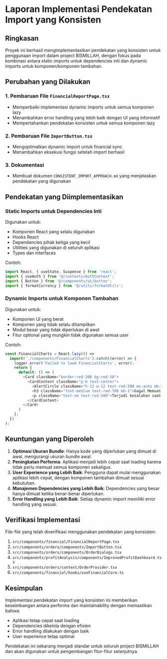 # Laporan Implementasi Pendekatan Import yang Konsisten

## Ringkasan

Proyek ini berhasil mengimplementasikan pendekatan yang konsisten untuk penggunaan import dalam project BISMILLAH, dengan fokus pada kombinasi antara static imports untuk dependencies inti dan dynamic imports untuk komponen/komponen tambahan.

## Perubahan yang Dilakukan

### 1. Pembaruan File `FinancialReportPage.tsx`
- Memperbaiki implementasi dynamic imports untuk semua komponen lazy
- Menambahkan error handling yang lebih baik dengan UI yang informatif
- Mempertahankan pendekatan konsisten untuk semua komponen lazy

### 2. Pembaruan File `ImportButton.tsx`
- Mengoptimalkan dynamic import untuk financial sync
- Menambahkan eksekusi fungsi setelah import berhasil

### 3. Dokumentasi
- Membuat dokumen `CONSISTENT_IMPORT_APPROACH.md` yang menjelaskan pendekatan yang digunakan

## Pendekatan yang Diimplementasikan

### Static Imports untuk Dependencies Inti
Digunakan untuk:
- Komponen React yang selalu digunakan
- Hooks React
- Dependencies pihak ketiga yang kecil
- Utilities yang digunakan di seluruh aplikasi
- Types dan interfaces

Contoh:
```typescript
import React, { useState, Suspense } from 'react';
import { useAuth } from '@/contexts/AuthContext';
import { Button } from '@/components/ui/button';
import { formatCurrency } from '@/utils/formatUtils';
```

### Dynamic Imports untuk Komponen Tambahan
Digunakan untuk:
- Komponen UI yang berat
- Komponen yang tidak selalu ditampilkan
- Modul besar yang tidak diperlukan di awal
- Fitur optional yang mungkin tidak digunakan semua user

Contoh:
```typescript
const FinancialCharts = React.lazy(() => 
  import('./components/FinancialCharts').catch((error) => {
    logger.error('Failed to load FinancialCharts', error);
    return {
      default: () => (
        <Card className="border-red-200 bg-red-50">
          <CardContent className="p-6 text-center">
            <AlertCircle className="h-12 w-12 text-red-500 mx-auto mb-3" />
            <h3 className="font-medium text-red-700 mb-1">Gagal Memuat Grafik</h3>
            <p className="text-sm text-red-500">Terjadi kesalahan saat memuat komponen grafik keuangan.</p>
          </CardContent>
        </Card>
      )
    };
  })
);
```

## Keuntungan yang Diperoleh

1. **Optimasi Ukuran Bundle**: Hanya kode yang diperlukan yang dimuat di awal, mengurangi ukuran bundle awal.
2. **Peningkatan Performa**: Aplikasi menjadi lebih cepat saat loading karena tidak perlu memuat semua komponen sekaligus.
3. **User Experience yang Lebih Baik**: Pengguna dapat mulai menggunakan aplikasi lebih cepat, dengan komponen tambahan dimuat sesuai kebutuhan.
4. **Manajemen Dependencies yang Lebih Baik**: Dependencies yang besar hanya dimuat ketika benar-benar diperlukan.
5. **Error Handling yang Lebih Baik**: Setiap dynamic import memiliki error handling yang sesuai.

## Verifikasi Implementasi

File-file yang telah diverifikasi menggunakan pendekatan yang konsisten:
1. `src/components/financial/FinancialReportPage.tsx`
2. `src/components/orders/components/ImportButton.tsx`
3. `src/components/orders/components/OrderDialogs.tsx`
4. `src/components/profitAnalysis/components/ImprovedProfitDashboard.tsx`
5. `src/components/orders/context/OrderProvider.tsx`
6. `src/components/financial/hooks/useFinancialCore.ts`

## Kesimpulan

Implementasi pendekatan import yang konsisten ini memberikan keseimbangan antara performa dan maintainability dengan memastikan bahwa:
- Aplikasi tetap cepat saat loading
- Dependencies dikelola dengan efisien
- Error handling dilakukan dengan baik
- User experience tetap optimal

Pendekatan ini sekarang menjadi standar untuk seluruh project BISMILLAH dan akan digunakan untuk pengembangan fitur-fitur selanjutnya.
